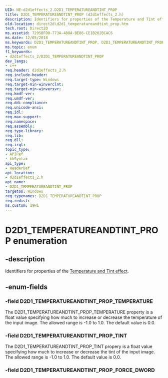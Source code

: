 ```yaml
---
UID: NE:d2d1effects_2.D2D1_TEMPERATUREANDTINT_PROP
title: D2D1_TEMPERATUREANDTINT_PROP (d2d1effects_2.h)
description: Identifiers for properties of the Temperature and Tint effect.
old-location: direct2d\d2d1_temperatureandtint_prop.htm
tech.root: Direct2D
ms.assetid: 7295BFD0-773A-488A-BE86-CE1B202BCAC6
ms.date: 12/05/2018
ms.keywords: D2D1_TEMPERATUREANDTINT_PROP, D2D1_TEMPERATUREANDTINT_PROP enumeration [Direct2D], D2D1_TEMPERATUREANDTINT_PROP_TEMPERATURE, D2D1_TEMPERATUREANDTINT_PROP_TINT, d2d1effects_2/D2D1_TEMPERATUREANDTINT_PROP, d2d1effects_2/D2D1_TEMPERATUREANDTINT_PROP_TEMPERATURE, d2d1effects_2/D2D1_TEMPERATUREANDTINT_PROP_TINT, direct2d.d2d1_temperatureandtint_prop
ms.topic: enum
f1_keywords:
- d2d1effects_2/D2D1_TEMPERATUREANDTINT_PROP
dev_langs:
- c++
req.header: d2d1effects_2.h
req.include-header: 
req.target-type: Windows
req.target-min-winverclnt: 
req.target-min-winversvr: 
req.kmdf-ver: 
req.umdf-ver: 
req.ddi-compliance: 
req.unicode-ansi: 
req.idl: 
req.max-support: 
req.namespace: 
req.assembly: 
req.type-library: 
req.lib: 
req.dll: 
req.irql: 
topic_type:
- APIRef
- kbSyntax
api_type:
- HeaderDef
api_location:
- d2d1effects_2.h
api_name:
- D2D1_TEMPERATUREANDTINT_PROP
targetos: Windows
req.typenames: D2D1_TEMPERATUREANDTINT_PROP
req.redist: 
ms.custom: 19H1
---
```


# D2D1_TEMPERATUREANDTINT_PROP enumeration


## -description


Identifiers for properties of the <a href="https://docs.microsoft.com/windows/desktop/Direct2D/temperature-and-tint-effect">Temperature and Tint effect</a>.


## -enum-fields




### -field D2D1_TEMPERATUREANDTINT_PROP_TEMPERATURE

The D2D1_TEMPERATUREANDTINT_PROP_TEMPERATURE property is a float value specifying how much to increase or decrease the temperature of the input image.  The allowed range is -1.0 to 1.0. The default value is 0.0.


### -field D2D1_TEMPERATUREANDTINT_PROP_TINT

The D2D1_TEMPERATUREANDTINT_PROP_TINT propery is a float value specifying how much to increase or decrease the tint of the input image.  The allowed range is -1.0 to 1.0.  The default value is 0.0.


### -field D2D1_TEMPERATUREANDTINT_PROP_FORCE_DWORD



